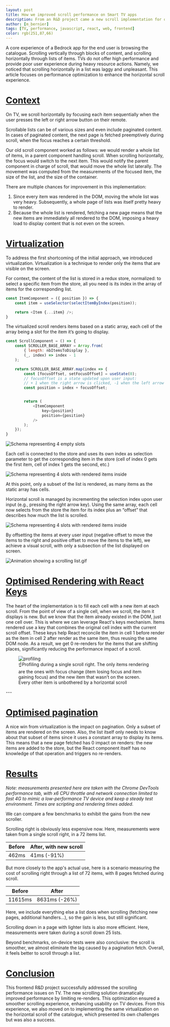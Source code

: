 ```yaml
---
layout: post
title: How we improved scroll performance on Smart TV apps
description: From an R&D project came a new scroll implementation for our Smart TV apps, with better performance and experience. 
author: [m_bernier]
tags: [TV, performance, javascript, react, web, frontend]
color: rgb(251,87,66)
---
```


A core experience of a Bedrock app for the end user is browsing the catalogue. Scrolling vertically through blocks of content, and scrolling horizontally through lists of items. TVs do not offer high performance and provide poor user experience during heavy resource actions. Namely, we noticed that scrolling horizontally in a list was laggy and unpleasant. This article focuses on performance optimization to enhance the horizontal scroll experience.

# [Context](#context)
On TV, we scroll horizontally by focusing each item sequentially when the user presses the left or right arrow button on their remote.

Scrollable lists can be of various sizes and even include paginated content. In cases of paginated content, the next page is fetched preemptively during scroll, when the focus reaches a certain threshold.

Our old scroll component worked as follows: we would render a whole list of items, in a parent component handling scroll. When scrolling horizontally, the focus would switch to the next item. This would notify the parent component in charge of scroll, that would move the whole list laterally. The movement was computed from the measurements of the focused item, the size of the list, and the size of the container.

There are multiple chances for improvement in this implementation:

1. Since every item was rendered in the DOM, moving the whole list was very heavy. Subsequently, a whole page of lists was itself pretty heavy to render.
2. Because the whole list is rendered, fetching a new page means that the new items are immediately all rendered to the DOM, imposing a heavy load to display content that is not even on the screen.

# [Virtualization](#virtualization)
To address the first shortcoming of the initial approach, we introduced virtualization. Virtualization is a technique to render only the items that are visible on the screen.

For context, the content of the list is stored in a redux store, normalized: to select a specific item from the store, all you need is its index in the array of items for the corresponding list.

```javascript
const ItemComponent = ({ position }) => {
    const item = useSelector(selectItemByIndex(position));

    return <Item {...item} />;
}
```
The virtualized scroll renders items based on a static array, each cell of the array being a slot for the item it’s going to display.
```javascript
const ScrollComponent = () => {
    const SCROLLER_BASE_ARRAY = Array.from(
        { length: nbItemsToDisplay },
        (_, index) => index - 1
    );

    return SCROLLER_BASE_ARRAY.map(index => {
        const [focusOffset, setFocusOffset] = useState(0);
        // focusOffset is a state updated upon user input: 
        // + 1 when the right arrow is clicked, -1 when the left arrow is clicked
        const position = index + focusOffset;


        return (
            <ItemComponent
                key={position}
                position={position}
            />
        );
    });
}
```

![Schema representing 4 empty slots](/images/posts/2024-11-22-tvjs-scroll-performance-enhancement/empty-slots.png)

Each cell is connected to the store and uses its own index as selection parameter to get the corresponding item in the store (cell of index 0 gets the first item, cell of index 1 gets the second, etc.)

![Schema representing 4 slots with rendered items inside](/images/posts/2024-11-22-tvjs-scroll-performance-enhancement/filled-slots.png)

At this point, only a subset of the list is rendered, as many items as the static array has cells.

Horizontal scroll is managed by incrementing the selection index upon user input (e.g., pressing the right arrow key). Using the same array, each cell now selects from the store the item for its index plus an “offset” that describes how much the list is scrolled.

![Schema representing 4 slots with rendered items inside](/images/posts/2024-11-22-tvjs-scroll-performance-enhancement/filled-slots-with-offset.png)

By offsetting the items at every user input (negative offset to move the items to the right and positive offset to move the items to the left), we achieve a visual scroll, with only a subsection of the list displayed on screen.

![Animation showing a scrolling list.gif](/images/posts/2024-11-22-tvjs-scroll-performance-enhancement/scrolling.gif)

# [Optimised Rendering with React Keys](#optimised-rendering-with-react-keys)

The heart of the implementation is to fill each cell with a new item at each scroll. From the point of view of a single cell, when we scroll, the item it displays is new. But we know that the item already existed in the DOM, just one cell over. This is where we can leverage React's keys mechanism. Items rendered use a key that combines the original cell index with the current scroll offset. These keys help React reconcile the item in cell 1 before render as the item in cell 2 after render as the same item, thus reusing the same DOM node. As a result, we get 0 re-renders for the items that are shifting places, significantly reducing the performance impact of a scroll.

<figure>
  <img src="/images/posts/2024-11-22-tvjs-scroll-performance-enhancement/profiling.png" alt="profiling"/>
  <figcaption>☝️Profiling during a single scroll right. The only items rendering are the ones with focus change (item losing focus and item gaining focus) and the new item that wasn’t on the screen. Every other item is unbothered by a horizontal scroll</figcaption>
</figure>
---  

# [Optimised pagination](#optimised-pagination)

A nice win from virtualization is the impact on pagination. Only a subset of items are rendered on the screen. Also, the list itself only needs to know about that subset of items since it uses a constant array to display its items. This means that a new page fetched has 0 impact on renders: the new items are added to the store, but the React component itself has no knowledge of that operation and triggers no re-renders.

# [Results](#results)
_Note: measurements presented here are taken with the Chrome DevTools performance tab, with x6 CPU throttle and network connection limited to fast 4G to mimic a low-performance TV device and keep a steady test environment. Times are scripting and rendering times added._

We can compare a few benchmarks to exhibit the gains from the new scroller.


Scrolling right is obviously less expensive now. Here, measurements were taken from a single scroll right, in a 72 items list.

|Before|After, with new scroll|
|-|-|
|462ms|41ms (-91%)|

But more closely to the app's actual use, here is a scenario measuring the cost of scrolling right through a list of 72 items, with 8 pages fetched during scroll.

| Before       | After                  |
|-|-|
| 11615ms | 8631ms (-26%) |

Here, we include everything else a list does when scrolling (fetching new pages, additional handlers...), so the gain is less, but still significant.

Scrolling down in a page with lighter lists is also more efficient. Here, measurements were taken during a scroll down 25 lists.

Beyond benchmarks, on-device tests were also conclusive: the scroll is smoother, we almost eliminate the lag caused by a pagination fetch. Overall, it feels better to scroll through a list.
# [Conclusion](#conclusion)
This frontend R&D project successfully addressed the scrolling performance issues on TV. The new scrolling solution dramatically improved performance by limiting re-renders. This optimization ensured a smoother scrolling experience, enhancing usability on TV devices. From this experience, we also moved on to implementing the same virtualization on the horizontal scroll of the catalogue, which presented its own challenges but was also a success.